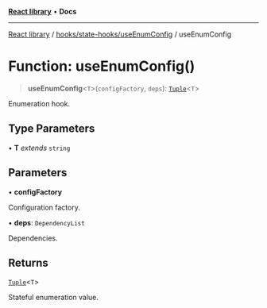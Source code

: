 [**React library**](../../../../index.md) • **Docs**

***

[React library](../../../../modules.md) / [hooks/state-hooks/useEnumConfig](../index.md) / useEnumConfig

# Function: useEnumConfig()

> **useEnumConfig**\<`T`\>(`configFactory`, `deps`): [`Tuple`](../type-aliases/Tuple.md)\<`T`\>

Enumeration hook.

## Type Parameters

• **T** *extends* `string`

## Parameters

• **configFactory**

Configuration factory.

• **deps**: `DependencyList`

Dependencies.

## Returns

[`Tuple`](../type-aliases/Tuple.md)\<`T`\>

Stateful enumeration value.
